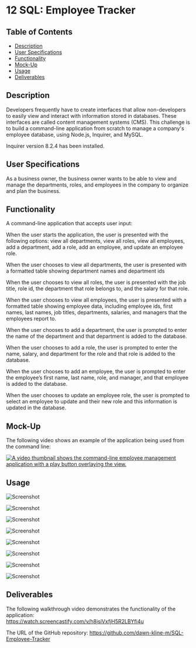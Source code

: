 # 12 SQL: Employee Tracker

## Table of Contents
- [Description](#description)
- [User Specifications](#user-specifications)
- [Functionality](#functionality)
- [Mock-Up](#mock-up)
- [Usage](#usage)
- [Deliverables](#deliverables)

## Description

Developers frequently have to create interfaces that allow non-developers to easily view and interact with information stored in databases. These interfaces are called content management systems (CMS). This challenge is to build a command-line application from scratch to manage a company's employee database, using Node.js, Inquirer, and MySQL.

 Inquirer version 8.2.4 has been installed. 

## User Specifications

As a business owner, the business owner wants  to be able to view and manage the departments, roles, and employees in the company to organize and plan the business.

## Functionality

A command-line application that accepts user input:

When the user starts the application, the user is presented with the following options: view all departments, view all roles, view all employees, add a department, add a role, add an employee, and update an employee role.

When the user chooses to view all departments, the user is presented with a formatted table showing department names and department ids

When the user chooses to view all roles, the user is presented with the job title, role id, the department that role belongs to, and the salary for that role.

When the  user chooses to view all employees, the user is presented with a formatted table showing employee data, including employee ids, first names, last names, job titles, departments, salaries, and managers that the employees report to.

When the user chooses to add a department, the user is prompted to enter the name of the department and that department is added to the database.

When the user chooses to add a role, the user is prompted to enter the name, salary, and department for the role and that role is added to the database.

When the user chooses to add an employee, the user is prompted to enter the employee’s first name, last name, role, and manager, and that employee is added to the database.

When the user chooses to update an employee role, the user is prompted to select an employee to update and their new role and this information is updated in the database. 

## Mock-Up

The following video shows an example of the application being used from the command line:

[![A video thumbnail shows the command-line employee management application with a play button overlaying the view.](./Assets/12-sql-homework-video-thumbnail.png)](https://2u-20.wistia.com/medias/2lnle7xnpk)

## Usage
![Screenshot](Assets/screenshot1.png)

![Screenshot](Assets/screenshot2.png)

![Screenshot](Assets/screenshot3.png)

![Screenshot](Assets/screenshot4.png)

![Screenshot](Assets/screenshot5.png)

![Screenshot](Assets/screenshot6.png)

![Screenshot](Assets/screenshot7.png)

![Screenshot](Assets/screenshot8.png)

## Deliverables

The following walkthrough video demonstrates the functionality of the application:  
https://watch.screencastify.com/v/h8jsiVxfjH5R2LBYfi4u

The URL of the GitHub repository: https://github.com/dawn-kline-m/SQL-Employee-Tracker
